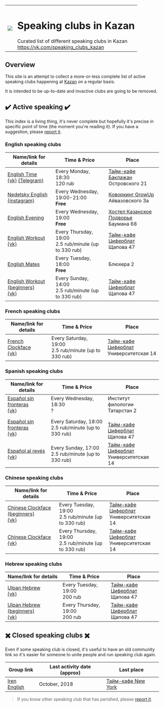 <table>
  <tr><td>
    <image src="https://avatars2.githubusercontent.com/u/44430516?s=400&u=6fea2d2e02b453ea48e2cea9ead958d4a819ebb9&v=4"/>
  </td><td>
    <h1>Speaking clubs in Kazan</h1>
    Curated list of different speaking clubs in Kazan<br>
    <a href="https://vk.com/speaking_clubs_kazan">https://vk.com/speaking_clubs_kazan</a>
  </td></tr>
</table>

## Overview

This site is an attempt to collect a more-or-less complete list of active
speaking clubs happening at [Kazan](https://en.wikipedia.org/wiki/Kazan) on a regular basis.

It is intended to be up-to-date and invactive clubs are going to be removed.

## ✔️ Active speaking ✔️

This index is a living thing, it's never complete but hopefully it's
precise in specific point of time (the moment you're reading it).
If you have a suggestion, please [report it](https://vk.com/speaking_clubs_kazan).

### English speaking clubs

| Name/link for details | Time & Price | Place |
|-----------------------|--------------|-------|
| [English Time](/english/english_time)<br>[{vk}](https://vk.com/kzneng) [{Telegram}](http://t.me/english_club_kzn) | Every Monday, 18:30<br>120 rub | [Тайм-кафе Баклажан](https://vk.com/baklazankzn)<br>Островского 21 |
| [Nedetsky English](/english/nedetsky_english)<br>[{instagram}](https://www.instagram.com/nedetsky_english/) | Every Wednesday, 19:00-21:00<br>**Free** | [Коворкинг GrowUp](https://vk.com/growupkzn)<br>Айвазовского 3а |
| [English Evening](/english/english_evening)<br> | Every Wednesday, 19:00<br>**Free** | [Хостел Казанское Подворье](https://vk.com/baumana68)<br>Баумана 68 |
| [English Workout](/english/english_workout)<br>[{vk}](https://vk.com/event126029075) | Every Thursday, 19:00<br>2.5 rub/minute (up to 330 rub) | [Тайм-кафе Циферблат](https://vk.com/clockfacekzn)<br>Щапова 47 |
| [English Mates](/english/english_mates) | Every Tuesday, 18:00<br>**Free** | Блюхера 2 |
| [English Workout (beginners)](/english/english_workout)<br>[{vk}](https://vk.com/event126029075) | Every Sunday, 14:00<br>2.5 rub/minute (up to 330 rub) | [Тайм-кафе Циферблат](https://vk.com/clockfacekzn)<br>Щапова 47 |

### French speaking clubs

| Name/link for details | Time & Price | Place |
|-----------------------|--------------|-------|
| [French Clockface](/french/french_clockface)<br>[{vk}](https://vk.com/event120418108) | Every Saturday, 19:00<br>2.5 rub/minute (up to 330 rub) | [Тайм-кафе Циферблат](https://vk.com/clockfacekzn)<br>Университетская 14 |

### Spanish speaking clubs

| Name/link for details | Time & Price | Place |
|-----------------------|--------------|-------|
| [Español sin fronteras](/spanish/espanol_sin_fronteras)<br>[{vk}](https://vk.com/espacentro) | Every Wednesday, 18:30<br>? | Институт филологии<br>Татарстан 2 |
| [Español sin fronteras](/spanish/espanol_sin_fronteras)<br>[{vk}](https://vk.com/event173960121) | Every Saturday, 18:00<br>2.5 rub/minute (up to 330 rub) | <br>[Тайм-кафе Циферблат](https://vk.com/clockfacekzn)<br>Щапова 47 |
| [Español al revés](/spanish/espanol_al_reves)<br>[{vk}](https://vk.com/event142194299) | Every Sunday, 17:00<br>2.5 rub/minute (up to 330 rub) | [Тайм-кафе Циферблат](https://vk.com/clockfacekzn)<br>Университетская 14 |

### Chinese speaking clubs

| Name/link for details | Time & Price | Place |
|-----------------------|--------------|-------|
| [Chinese Clockface (beginners)](/chinese/chinese_clockface)<br>[{vk}](https://vk.com/event169932534) | Every Tuesday, 19:00<br>2.5 rub/minute (up to 330 rub) | [Тайм-кафе Циферблат](https://vk.com/clockfacekzn)<br>Университетская 14 |
| [Chinese Clockface](/chinese/chinese_clockface)<br>[{vk}](https://vk.com/event169932534) | Every Thursday, 19:00<br>2.5 rub/minute (up to 330 rub) | [Тайм-кафе Циферблат](https://vk.com/clockfacekzn)<br>Университетская 14 |

### Hebrew speaking clubs

| Name/link for details | Time & Price | Place |
|-----------------------|--------------|-------|
| [Ulpan Hebrew](/hebrew/ulpan_hebrew)<br>[{vk}](https://vk.com/event172459259) | Every Tuesday, 19:00<br>200 rub | [Тайм-кафе Циферблат](https://vk.com/clockfacekzn)<br>Щапова 47 |
| [Ulpan Hebrew (beginners)](/hebrew/ulpan_hebrew)<br>[{vk}](https://vk.com/event172459259) | Every Thursday, 19:00<br>200 rub | [Тайм-кафе Циферблат](https://vk.com/clockfacekzn)<br>Щапова 47 |

## ✖️ Closed speaking clubs ✖️

Even if some speaking club is closed, it's useful to have an old community link so it's easier for someone to unite people and run speaking club again.

| Group link | Last activity date (approx) | Last place |
|------------|-----------------------------|------------|
| [Iren English](/english/iren_english) | October, 2018 | [Тайм-кафе New York](https://vk.com/nycoffee_kazan) |

> If you know other speaking club that has perished, please [report it](https://vk.com/speaking_clubs_kazan).
